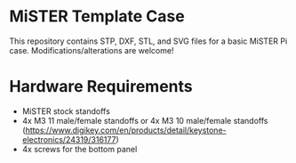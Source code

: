 # MiSTER Template Case
This repository contains STP, DXF, STL, and SVG files for a basic MiSTER Pi case. Modifications/alterations are welcome!

# Hardware Requirements

* MiSTER stock standoffs
* 4x M3 11 male/female standoffs or 4x M3 10 male/female standoffs (https://www.digikey.com/en/products/detail/keystone-electronics/24319/316177)
* 4x screws for the bottom panel
